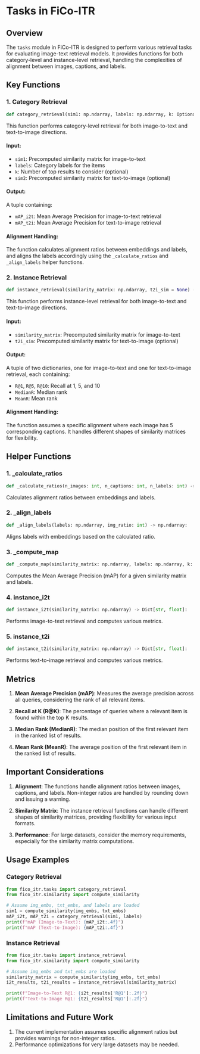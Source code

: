 # Tasks in FiCo-ITR

## Overview

The `tasks` module in FiCo-ITR is designed to perform various retrieval tasks for evaluating image-text retrieval models. It provides functions for both category-level and instance-level retrieval, handling the complexities of alignment between images, captions, and labels.

## Key Functions

### 1. Category Retrieval

```python
def category_retrieval(sim1: np.ndarray, labels: np.ndarray, k: Optional[int] = None, sim2: Optional[np.ndarray] = None) -> Tuple[float, float]:
```

This function performs category-level retrieval for both image-to-text and text-to-image directions.

#### Input:
- `sim1`: Precomputed similarity matrix for image-to-text
- `labels`: Category labels for the items
- `k`: Number of top results to consider (optional)
- `sim2`: Precomputed similarity matrix for text-to-image (optional)

#### Output:
A tuple containing:
- `mAP_i2t`: Mean Average Precision for image-to-text retrieval
- `mAP_t2i`: Mean Average Precision for text-to-image retrieval

#### Alignment Handling:
The function calculates alignment ratios between embeddings and labels, and aligns the labels accordingly using the `_calculate_ratios` and `_align_labels` helper functions.

### 2. Instance Retrieval

```python
def instance_retrieval(similarity_matrix: np.ndarray, t2i_sim = None) -> Tuple[Dict[str, float], Dict[str, float]]:
```

This function performs instance-level retrieval for both image-to-text and text-to-image directions.

#### Input:
- `similarity_matrix`: Precomputed similarity matrix for image-to-text
- `t2i_sim`: Precomputed similarity matrix for text-to-image (optional)

#### Output:
A tuple of two dictionaries, one for image-to-text and one for text-to-image retrieval, each containing:
- `R@1`, `R@5`, `R@10`: Recall at 1, 5, and 10
- `MedianR`: Median rank
- `MeanR`: Mean rank

#### Alignment Handling:
The function assumes a specific alignment where each image has 5 corresponding captions. It handles different shapes of similarity matrices for flexibility.

## Helper Functions

### 1. _calculate_ratios

```python
def _calculate_ratios(n_images: int, n_captions: int, n_labels: int) -> Tuple[int, int]:
```

Calculates alignment ratios between embeddings and labels.

### 2. _align_labels

```python
def _align_labels(labels: np.ndarray, img_ratio: int) -> np.ndarray:
```

Aligns labels with embeddings based on the calculated ratio.

### 3. _compute_map

```python
def _compute_map(similarity_matrix: np.ndarray, labels: np.ndarray, k: Optional[int] = None) -> float:
```

Computes the Mean Average Precision (mAP) for a given similarity matrix and labels.

### 4. instance_i2t

```python
def instance_i2t(similarity_matrix: np.ndarray) -> Dict[str, float]:
```

Performs image-to-text retrieval and computes various metrics.

### 5. instance_t2i

```python
def instance_t2i(similarity_matrix: np.ndarray) -> Dict[str, float]:
```

Performs text-to-image retrieval and computes various metrics.

## Metrics

1. **Mean Average Precision (mAP)**: Measures the average precision across all queries, considering the rank of all relevant items.

2. **Recall at K (R@K)**: The percentage of queries where a relevant item is found within the top K results.

3. **Median Rank (MedianR)**: The median position of the first relevant item in the ranked list of results.

4. **Mean Rank (MeanR)**: The average position of the first relevant item in the ranked list of results.

## Important Considerations

1. **Alignment**: The functions handle alignment ratios between images, captions, and labels. Non-integer ratios are handled by rounding down and issuing a warning.

2. **Similarity Matrix**: The instance retrieval functions can handle different shapes of similarity matrices, providing flexibility for various input formats.

3. **Performance**: For large datasets, consider the memory requirements, especially for the similarity matrix computations.

## Usage Examples

### Category Retrieval

```python
from fico_itr.tasks import category_retrieval
from fico_itr.similarity import compute_similarity

# Assume img_embs, txt_embs, and labels are loaded
sim1 = compute_similarity(img_embs, txt_embs)
mAP_i2t, mAP_t2i = category_retrieval(sim1, labels)
print(f"mAP (Image-to-Text): {mAP_i2t:.4f}")
print(f"mAP (Text-to-Image): {mAP_t2i:.4f}")
```

### Instance Retrieval

```python
from fico_itr.tasks import instance_retrieval
from fico_itr.similarity import compute_similarity

# Assume img_embs and txt_embs are loaded
similarity_matrix = compute_similarity(img_embs, txt_embs)
i2t_results, t2i_results = instance_retrieval(similarity_matrix)

print(f"Image-to-Text R@1: {i2t_results['R@1']:.2f}")
print(f"Text-to-Image R@1: {t2i_results['R@1']:.2f}")
```

## Limitations and Future Work

1. The current implementation assumes specific alignment ratios but provides warnings for non-integer ratios.
2. Performance optimizations for very large datasets may be needed.
